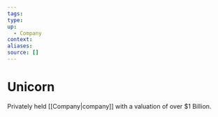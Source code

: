 ```yaml
---
tags:
type:
up:
  - Company
context:
aliases:
source: []
---
```


# Unicorn

Privately held [[Company|company]] with a valuation of over $1 Billion.
